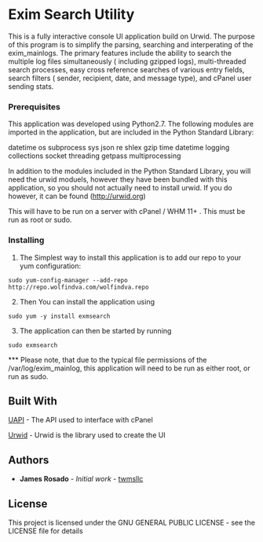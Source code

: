 # Exim Search Utility

This is a fully interactive console UI application build on Urwid. The purpose of this program is to simplify the parsing, searching and interperating of the exim_mainlogs. The primary features include the ability to search the multiple log files simultaneously ( including gzipped logs), multi-threaded search processes, easy cross reference searches of various entry fields, search filters ( sender, recipient, date, and message type), and cPanel user sending stats.

### Prerequisites

This application was developed using Python2.7. The following modules are imported in the application, but are included in the Python Standard Library:

datetime
os
subprocess
sys
json
re
shlex
gzip
time
datetime
logging
collections
socket
threading
getpass
multiprocessing

In addition to the modules included in the Python Standard Library, you will need the urwid moduels, however they have been bundled with this application, so you should not actually need to install urwid. If you do however, it can be found (http://urwid.org)
  
This will have to be run on a server with cPanel / WHM 11+ . This must be run as root or sudo. 


### Installing


1) The Simplest way to install this application is to add our repo to your yum configuration:

```
sudo yum-config-manager --add-repo http://repo.wolfindva.com/wolfindva.repo

```

2) Then You can install the application using 

```
sudo yum -y install exmsearch
```

3) The application can then be started by running

```
sudo exmsearch
```

*** Please note, that due to the typical file permissions of the /var/log/exim_mainlog, this application will need to be run as either root, or run as sudo.

## Built With

[UAPI](https://documentation.cpanel.net/display/DD/Guide+to+UAPI) - The API used to interface with cPanel

[Urwid](http://urwid.org/) - Urwid is the library used to create the UI

## Authors

* **James Rosado** - *Initial work* - [twmsllc](https://github.com/twmsllc)

## License

This project is licensed under the GNU GENERAL PUBLIC LICENSE - see the LICENSE file for details

